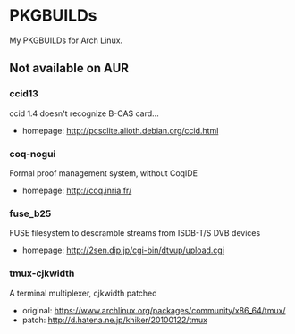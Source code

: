 # PKGBUILDs
My PKGBUILDs for Arch Linux.

## Not available on AUR

### ccid13
ccid 1.4 doesn't recognize B-CAS card...

- homepage: http://pcsclite.alioth.debian.org/ccid.html

### coq-nogui
Formal proof management system, without CoqIDE

- homepage: http://coq.inria.fr/

### fuse\_b25
FUSE filesystem to descramble streams from ISDB-T/S DVB devices

- homepage: http://2sen.dip.jp/cgi-bin/dtvup/upload.cgi

### tmux-cjkwidth
A terminal multiplexer, cjkwidth patched

- original: https://www.archlinux.org/packages/community/x86_64/tmux/
- patch: http://d.hatena.ne.jp/khiker/20100122/tmux

